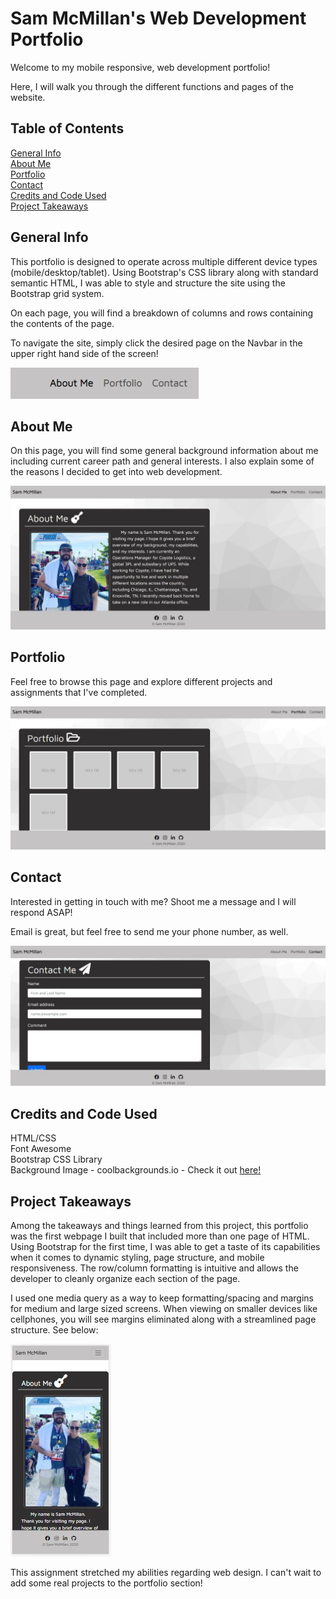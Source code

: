 # Sam McMillan's Web Development Portfolio  
Welcome to my mobile responsive, web development portfolio!  

Here, I will walk you through the different functions and pages of the website. 

## Table of Contents

[General Info](#general-info)\
[About Me](#about-me)\
[Portfolio](#portfolio)\
[Contact](#contact)\
[Credits and Code Used](#credits-and-code-used)\
[Project Takeaways](#project-takeaways)

## General Info
This portfolio is designed to operate across multiple different device types (mobile/desktop/tablet).  Using Bootstrap's CSS library along with standard semantic HTML, I was able to style and structure the site using the Bootstrap grid system.  

On each page, you will find a breakdown of columns and rows containing the contents of the page.  

To navigate the site, simply click the desired page on the Navbar in the upper right hand side of the screen!

![Navbar](/assets/images/navbar.JPG)

## About Me
On this page, you will find some general background information about me including current career path and general interests.  I also explain some of the reasons I decided to get into web development.  

![About](/assets/images/about-snip.JPG)

## Portfolio
Feel free to browse this page and explore different projects and assignments that I've completed. 

![About](/assets/images/portfolio.JPG)

## Contact
Interested in getting in touch with me?  Shoot me a message and I will respond ASAP!

Email is great, but feel free to send me your phone number, as well.

![Contact](/assets/images/Contact.JPG)

## Credits and Code Used
HTML/CSS\
Font Awesome\
Bootstrap CSS Library\
Background Image - coolbackgrounds.io - Check it out [here!](https://coolbackgrounds.io/)

## Project Takeaways
Among the takeaways and things learned from this project, this portfolio was the first webpage I built that included more than one page of HTML.  Using Bootstrap for the first time, I was able to get a taste of its capabilities when it comes to dynamic styling, page structure, and mobile responsiveness.  The row/column formatting is intuitive and allows the developer to cleanly organize each section of the page.  

I used one media query as a way to keep formatting/spacing and margins for medium and large sized screens.  When viewing on smaller devices like cellphones, you will see margins eliminated along with a streamlined page structure.  See below:

![Mobile](/assets/images/mobile-aboutme.JPG)

This assignment stretched my abilities regarding web design.  I can't wait to add some real projects to the portfolio section!
